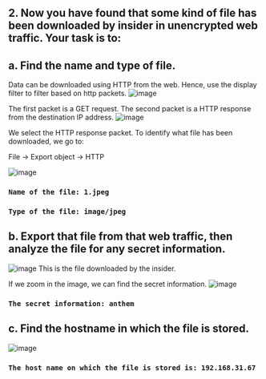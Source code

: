 ## 2. Now you have found that some kind of file has been downloaded by insider in unencrypted web traffic. Your task is to:

## a. Find the name and type of file.

Data can be downloaded using HTTP from the web. Hence, use the display filter to filter based on http packets.
![image](https://github.com/user-attachments/assets/0ce01362-cfdd-44f1-89d0-f6e9e741ead2)

The first packet is a GET request.
The second packet is a HTTP response from the destination IP address.
![image](https://github.com/user-attachments/assets/73e50e67-f375-495e-ab18-fa925282f443)

We select the HTTP response packet. To identify what file has been downloaded, we go to:

File → Export object → HTTP

![image](https://github.com/user-attachments/assets/98b44d03-5e2f-444e-b5cd-3f24f1a6c174)

### ```Name of the file: 1.jpeg```
### ```Type of the file: image/jpeg```

## b. Export that file from that web traffic, then analyze the file for any secret information.

![image](https://github.com/user-attachments/assets/eb9f7f24-855c-417a-a290-00cb99498619)
This is the file downloaded by the insider.

If we zoom in the image, we can find the secret information.
![image](https://github.com/user-attachments/assets/5c25c0a1-7a38-4ed8-abe8-6d4c52b4ee0c)

### ```The secret information: anthem```

## c. Find the hostname in which the file is stored.

![image](https://github.com/user-attachments/assets/09f5a4d4-9089-47b3-8071-65d92e51d0fd)

### ```The host name on which the file is stored is: 192.168.31.67```

